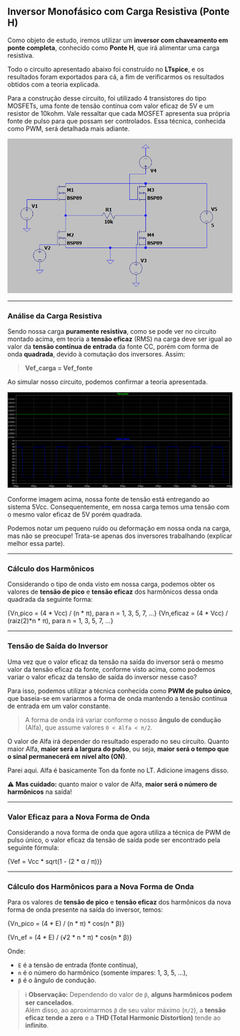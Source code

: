 ## Inversor Monofásico com Carga Resistiva (Ponte H)

Como objeto de estudo, iremos utilizar um **inversor com chaveamento em ponte completa**, conhecido como **Ponte H**, que irá alimentar uma carga resistiva.

Todo o circuito apresentado abaixo foi construído no **LTspice**, e os resultados foram exportados para cá, a fim de verificarmos os resultados obtidos com a teoria explicada.

Para a construção desse circuito, foi utilizado 4 transistores do tipo MOSFETs, uma fonte de tensão contínua com valor eficaz de 5V e um resistor de 10kohm. Vale ressaltar que cada MOSFET apresenta sua própria fonte de pulso para que possam ser controlados. Essa técnica, conhecida como PWM, será detalhada mais adiante.

![Circuito Ponte H](Circuit_Bridge.png)

---

### Análise da Carga Resistiva

Sendo nossa carga **puramente resistiva**, como se pode ver no circuito montado acima, em teoria a **tensão eficaz** (RMS) na carga deve ser igual ao valor da **tensão contínua de entrada** da fonte CC, porém com forma de onda **quadrada**, devido à comutação dos inversores. Assim:

> **Vef_carga = Vef_fonte**

Ao simular nosso circuito, podemos confirmar a teoria apresentada.

![Forma de Onda](VpowersupplyXload_waves.png)

Conforme imagem acima, nossa fonte de tensão está entregando ao sistema 5Vcc. Consequentemente, em nossa carga temos uma tensão com o mesmo valor eficaz de 5V porém quadrada.

Podemos notar um pequeno ruído ou deformação em nossa onda na carga, mas não se preocupe! Trata-se apenas dos inversores trabalhando (explicar melhor essa parte).

---

### Cálculo dos Harmônicos

Considerando o tipo de onda visto em nossa carga, podemos obter os valores de **tensão de pico** e **tensão eficaz** dos harmônicos dessa onda quadrada da seguinte forma:

{Vn,pico = (4 * Vcc) / (n * π), para n = 1, 3, 5, 7, ...}
{Vn,eficaz = (4 * Vcc) / (raiz(2)*n * π), para n = 1, 3, 5, 7, ...}

---

### Tensão de Saída do Inversor

Uma vez que o valor eficaz da tensão na saída do inversor será o mesmo valor da tensão eficaz da fonte, conforme visto acima, como podemos variar o valor eficaz da tensão de saída do inversor nesse caso?

Para isso, podemos utilizar a técnica conhecida como **PWM de pulso único**, que baseia-se em variarmos a forma de onda mantendo a tensão contínua de entrada em um valor constante.

> A forma de onda irá variar conforme o nosso **ângulo de condução** (Alfa), que assume valores `0 < Alfa < π/2`.

O valor de Alfa irá depender do resultado esperado no seu circuito. Quanto maior Alfa, **maior será a largura do pulso**, ou seja, **maior será o tempo que o sinal permanecerá em nível alto (ON)**.

Parei aqui. Alfa é basicamente Ton da fonte no LT. Adicione imagens disso.

⚠️ **Mas cuidado:** quanto maior o valor de Alfa, **maior será o número de harmônicos** na saída!

---

### Valor Eficaz para a Nova Forma de Onda

Considerando a nova forma de onda que agora utiliza a técnica de PWM de pulso único, o valor eficaz da tensão de saída pode ser encontrado pela seguinte fórmula:

{Vef = Vcc * sqrt(1 - (2 * α / π))}

---

### Cálculo dos Harmônicos para a Nova Forma de Onda

Para os valores de **tensão de pico** e **tensão eficaz** dos harmônicos da nova forma de onda presente na saída do inversor, temos:

{Vn_pico = (4 * E) / (n * π) * cos(n * β)}

{Vn_ef = (4 * E) / (√2 * n * π) * cos(n * β)}

Onde:

- `E` é a tensão de entrada (fonte contínua),
- `n` é o número do harmônico (somente ímpares: 1, 3, 5, ...),
- `β` é o ângulo de condução.

> ℹ️ **Observação:** Dependendo do valor de `β`, **alguns harmônicos podem ser cancelados**.  
> Além disso, ao aproximarmos `β` de seu valor máximo (`π/2`), a **tensão eficaz tende a zero** e a **THD (Total Harmonic Distortion)** tende ao **infinito**.
